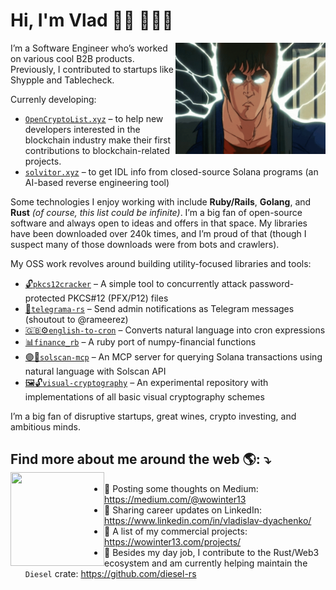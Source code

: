 # Hi, I'm Vlad 👋🏻 👨🏼‍💻

<img src="https://raw.githubusercontent.com/wowinter13/wowinter13/main/2024.gif" min-width="200px" max-width="500px" width="240px" align="right" alt="Computador iuriCode">

<p align="left">
  I’m a Software Engineer who’s worked on various cool B2B products. Previously, I contributed to startups like Shypple and Tablecheck.
</p>

Currenly developing:
- [`OpenCryptoList.xyz`](https://opencryptolist.xyz/?ref=github) – to help new developers interested in the blockchain industry make their first contributions to blockchain-related projects.
- [`solvitor.xyz`](https://solvitor.xyz/?ref=github) – to get IDL info from closed-source Solana programs (an AI-based reverse engineering tool)


<p align="left">
  Some technologies I enjoy working with include <strong>Ruby/Rails</strong>, <strong>Golang</strong>, and <strong>Rust</strong> <i>(of course, this list could be infinite)</i>. I’m a big fan of open-source software and always open to ideas and offers in that space. My libraries have been downloaded over 240k times, and I’m proud of that (though I suspect many of those downloads were from bots and crawlers).
</p>

My OSS work revolves around building utility-focused libraries and tools:
 - [🔓`pkcs12cracker`](https://github.com/wowinter13/pkcs12cracker) – A simple tool to concurrently attack password-protected PKCS#12 (PFX/P12) files
 - [💬`telegrama-rs`](https://github.com/wowinter13/telegrama-rs) – Send admin notifications as Telegram messages (shoutout to @rameerez)
 - [🇬🇧⚙️`english-to-cron`](https://github.com/wowinter13/english-to-cron) – Converts natural language into cron expressions
 - [📊`finance_rb`](https://github.com/wowinter13/finance_rb) – A ruby port of numpy-financial functions
 - [🟣🔎`solscan-mcp`](https://github.com/wowinter13/solscan-mcp) – An MCP server for querying Solana transactions using natural language with Solscan API
- [🖼️🔓`visual-cryptography`](https://github.com/wowinter13/visual-cryptography) – An experimental repository with implementations of all basic visual cryptography schemes



<p align="left">
  I’m a big fan of disruptive startups, great wines, crypto investing, and ambitious minds.
</p>

## Find more about me around the web 🌎: ⤵️ <a href="https://t.me/wowinter13"><img align="left" width="150" height="150" src="https://user-images.githubusercontent.com/12775766/103697006-5a22ca80-4fb0-11eb-9c3d-fbd78436fb35.png"></a>

- 💭 Posting some thoughts on Medium: https://medium.com/@wowinter13
- 💼 Sharing career updates on LinkedIn: https://www.linkedin.com/in/vladislav-dyachenko/
- 📄 A list of my commercial projects: https://wowinter13.com/projects/
- 🦀 Besides my day job, I contribute to the Rust/Web3 ecosystem and am currently helping maintain the `Diesel` crate: https://github.com/diesel-rs
